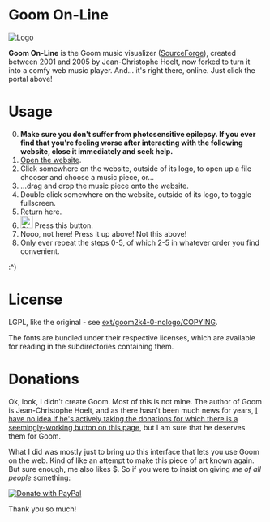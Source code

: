 # Goom On-Line

<a href="https://goom-online.github.io/"><img src="https://github.com/goom-online/goom-online.github.io/assets/1766353/98371331-da58-4adf-820a-0b61270a6cdb" alt="Logo"></a>

**Goom On-Line** is the Goom music visualizer ([SourceForge](https://sourceforge.net/projects/goom/)), created between 2001 and 2005 by Jean-Christophe Hoelt, now forked to turn it into a comfy web music player. And... it's right there, online. Just click the portal above!

# Usage 

0. **Make sure you don't suffer from photosensitive epilepsy. If you ever find that you're feeling worse after interacting with the following website, close it immediately and seek help.**
1. [Open the website](https://goom-online.github.io/).
2. Click somewhere on the website, outside of its logo, to open up a file chooser and choose a music piece, or...
3. ...drag and drop the music piece onto the website.
4. Double click somewhere on the website, outside of its logo, to toggle fullscreen.
5. Return here.
7. <img height="24em" src="https://github.com/goom-online/goom-online.github.io/assets/1766353/b60161d0-0dd2-4136-84bf-4f12a3bba2cd" alt="Star me!"> Press this button.
8. Nooo, not here! Press it up above! Not this above!
9. Only ever repeat the steps 0-5, of which 2-5 in whatever order you find convenient.

:^)

# License

LGPL, like the original - see [ext/goom2k4-0-nologo/COPYING](https://github.com/goom-online/goom-online.github.io/blob/main/ext/goom2k4-0-nologo/COPYING).

The fonts are bundled under their respective licenses, which are available for reading in the subdirectories containing them.

# Donations

Ok, look, I didn't create Goom. Most of this is not mine. The author of Goom is Jean-Christophe Hoelt, and as there hasn't been much news for years, [I have no idea if he's actively taking the donations for which there is a seemingly-working button on this page](https://sourceforge.net/projects/goom/), but I am sure that he deserves them for Goom.

What I did was mostly just to bring up this interface that lets you use Goom on the web. Kind of like an attempt to make this piece of art known again. But sure enough, me also likes $. So if you were to insist on giving _me of all people_ something:

[![Donate with PayPal](https://www.paypalobjects.com/en_US/i/btn/btn_donateCC_LG.gif)](https://www.paypal.com/cgi-bin/webscr?cmd=_donations&business=sendmoney%40go2%2epl&lc=US&item_name=Donate%20to%20the%20GitHub%20user%20newbthenewbd&currency_code=USD&bn=PP%2dDonationsBF%3abtn_donateCC_LG%2egif%3aNonHosted)

Thank you so much!
